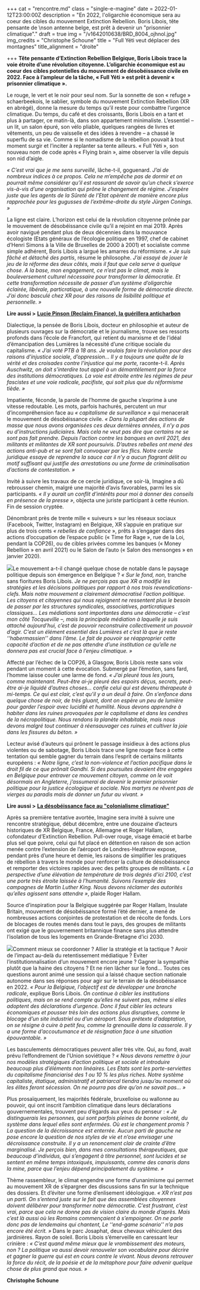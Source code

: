 +++
cat = "rencontre.md"
class = "single-e-magine"
date = 2022-01-12T23:00:00Z
description = "En 2022, l'oligarchie économique sera au coeur des cibles du mouvement Extinction Rebellion. Boris Libois, tête pensante de \nson antenne belge, est prêt à devenir un \"prisonnier climatique\"."
draft = true
img = "/v1642010638/BRD_8004_ojhnol.jpg"
img_credits = "Christophe Schoune"
title = "Full Yéti veut déplacer des montagnes"
title_alignment = "droite"

+++
**Tête pensante d’Extinction Rebellion Belgique, Boris Libois trace la voie étroite d’une révolution citoyenne. L’oligarchie économique est au coeur des cibles potentielles du mouvement de désobéissance civile en 2022. Face à l’ampleur de la tâche, « Full Yéti » est prêt à devenir « prisonnier climatique ».**

Le rouge, le vert et le noir pour seul nom. Sur la sonnette de son « refuge » schaerbeekois, le sablier, symbole du mouvement Extinction Rebellion (XR en abrégé), donne la mesure du temps qu’il reste pour combattre l’urgence climatique. Du temps, du café et des croissants, Boris Libois en a tant et plus à partager, ce matin-là, dans son appartement minimaliste. L’essentiel – un lit, un salon épuré, son vélo pliable, quelques rangées de livres et vêtements, un peu de vaisselle et des idées à revendre – a chassé le superflu de sa vie. Comme si le nomadisme de la rébellion pouvait à tout moment surgir et l’inciter à replanter sa tente ailleurs. « Full Yéti », son nouveau nom de code après « Flying brain », aime observer la ville depuis son nid d’aigle.

_« C’est vrai que je me sens surveillé_, lâche-t-il, goguenard. _J’ai de nombreux indices à ce propos. Cela ne m’empêche pas de dormir et on pourrait même considérer qu’il est rassurant de savoir qu’un check s’exerce vis-à-vis d’une organisation qui prône le changement de régime. J’espère juste que les agents de la Sûreté de l’Etat opèrent de manière encore plus rapprochée pour les gugusses de l’extrême-droite du style Jürgen Conings. »_

La ligne est claire. L’horizon est celui de la révolution citoyenne prônée par le mouvement de désobéissance civile qu’il a rejoint en mai 2019. Après avoir navigué pendant plus de deux décennies dans la mouvance écologiste (Etats généraux de l’écologie politique en 1997, chef de cabinet d’Henri Simons à la Ville de Bruxelles de 2000 à 2001) et socialiste comme simple adhérent, Boris Libois a largué les amarres du réformisme. _« Je suis fâché et détaché des partis_, résume le philosophe. _J’ai essayé de jouer le jeu de la réforme des deux côtés, mais il faut que cela serve à quelque chose. A la base, mon engagement, ce n’est pas le climat, mais le bouleversement culturel nécessaire pour transformer la démocratie. Et cette transformation nécessite de passer d’un système d’oligarchie éclairée, libérale, particratique, à une nouvelle forme de démocratie directe. J’ai donc basculé chez XR pour des raisons de lisibilité politique et personnelle. »_

**Lire aussi >** [**Lucie Pinson (Reclaim Finance), la guérillera anticharbon**](https://www.imagine-magazine.com/libre-acces/rencontre/lucie-pinson-reclaim-finance-une-nouvelle-centrale-au-charbon-c-est-50-ans-d-emissions-en-trop/)

Dialectique, la pensée de Boris Libois, docteur en philosophie et auteur de plusieurs ouvrages sur la démocratie et le journalisme, trouve ses ressorts profonds dans l’école de Francfort, qui retient du marxisme et de l’idéal d’émancipation des Lumières la nécessité d’une critique sociale du capitalisme. _« J’ai voté PTB à 18 ans. Je voulais faire la révolution pour des raisons d’injustice sociale, d’oppression… Il y a toujours une quête de la vérité et des croisades contre l’injustice qui me porte,_ raconte-t-il. _Après Auschwitz, on doit s’interdire tout appel à un démantèlement par la force des institutions démocratiques. La voie est étroite entre les régimes de peur fascistes et une voie radicale, pacifiste, qui soit plus que du réformisme tiède. »_

Impatiente, féconde, la parole de l’homme de gauche s’exprime à une vitesse redoutable. Les mots, parfois hachurés, percutent un mur d’incompréhension face au _« capitalisme de surveillance »_ qui menacerait le mouvement de désobéissance civile. _« Dans la plupart des actions de masse que nous avons organisées ces deux dernières années, il n’y a pas eu d’instructions judiciaires. Mais cela ne veut pas dire que certains ne se sont pas fait prendre. Depuis l’action contre les banques en avril 2021, des militants et militantes de XR sont poursuivis. D’autres rebelles ont mené des actions anti-pub et se sont fait convoquer par les flics. Notre cercle juridique essaye de reprendre la sauce car il n’y a aucun flagrant délit ou motif suffisant qui justifie des arrestations ou une forme de criminalisation d’actions de contestation. »_

Invité à suivre les travaux de ce cercle juridique, ce soir-là, Imagine a dû rebrousser chemin, malgré une majorité d’avis favorables, parmi les six participants. _« Il y aurait un conflit d’intérêts pour moi à donner des conseils en présence de la presse »_, objecta une juriste participant à cette réunion. Fin de session cryptée.

Dénombrant près de trente mille « suiveurs » sur les réseaux sociaux (Facebook, Twitter, Instagram) en Belgique, XR s’appuie en pratique sur plus de trois cents _« rebelles de confiance_ », prêts à s’engager dans des actions d’occupation de l’espace public (« Time for Rage », rue de la Loi, pendant la COP26), ou de cibles privées comme les banques (« Money Rebellion » en avril 2021) ou le Salon de l’auto (« Salon des mensonges » en janvier 2020).

![](https://res.cloudinary.com/drg3m95yg/image/upload/c_limit,dpr_auto,q_70,w_1000,f_auto/v1642010716/Money_Rebellion_-_48_DavidBeFr_2_xxomki.jpg)Le mouvement a-t-il changé quelque chose de notable dans le paysage politique depuis son émergence en Belgique ? _« Sur le fond, non,_ tranche sans fioritures Boris Libois. _Je ne perçois pas que XR a modifié les stratégies et les décisions politiques par rapport à nos trois revendications-clefs. Mais notre mouvement a clairement démocratisé l’action politique. Les citoyens et citoyennes qui nous rejoignent ne ressentent plus le besoin de passer par les structures syndicales, associatives, particratiques classiques… Les médiations sont importantes dans une démocratie – c’est mon côté Tocqueville –, mais la principale médiation à laquelle je suis attaché aujourd’hui, c’est de pouvoir reconstruire collectivement un pouvoir d’agir. C’est un élément essentiel des Lumières et c’est là que je reste ‘‘habermassien’’ dans l’âme. Le fait de pouvoir se réapproprier cette capacité d’action et de ne pas attendre d’une institution ce qu’elle ne donnera pas est crucial face à l’enjeu climatique. »_

Affecté par l’échec de la COP26, à Glasgow, Boris Libois reste sans voix pendant un moment à cette évocation. Submergé par l’émotion, sans fard, l’homme laisse couler une larme de fond. _« J’ai pleuré tous les jours, comme maintenant. Peut-être ai-je pleuré des espoirs déçus, secrets, peut-être ai-je liquidé d’autres choses… confie celui qui est devenu thérapeute à mi-temps. Ce qui est clair, c’est qu’il y a un deuil à faire. On s’enfonce dans quelque chose de noir, de très gluant, dont on espère un peu de lumière pour garder l’espoir avec lucidité et humilité. Nous devons apprendre à habiter dans les ruines provoquées par le capitalisme et dans les cendres de la nécropolitique. Nous rendons la planète inhabitable, mais nous devons malgré tout continuer à réensauvager ces ruines et cultiver la joie dans les fissures du béton. »_

Lecteur avisé d’auteurs qui prônent le passage insidieux à des actions plus violentes ou de sabotage, Boris Libois trace une ligne rouge face à cette tentation qui semble gagner du terrain dans l’esprit de certains militants européens : _« Notre ligne, c’est la non-violence et l’action pacifique dans le droit fil de ce que prônait Gandhi. Si des poursuites devaient être engagées en Belgique pour entraver ce mouvement citoyen, comme on le voit désormais en Angleterre, j’assumerai de devenir le premier prisonnier politique pour la justice écologique et sociale. Nos martyrs ne rêvent pas de vierges au paradis mais de donner un futur au vivant. »_

**Lire aussi >** [**La désobéissance face au "colonialisme climatique"**](https://www.imagine-magazine.com/libre-acces/reportage/la-desobeissance-face-au-colonialisme-climatique/)

Après sa première tentative avortée, Imagine sera invité à suivre une rencontre stratégique, début décembre, entre une douzaine d’acteurs historiques de XR Belgique, France, Allemagne et Roger Hallam, cofondateur d’Extinction Rebellion. Pull-over rouge, visage émacié et barbe plus sel que poivre, celui qui fut placé en détention en raison de son action menée contre l’extension de l’aéroport de Londres-Heathrow expose, pendant près d’une heure et demie, les raisons de simplifier les pratiques de rébellion à travers le monde pour renforcer la culture de désobéissance et remporter des victoires rapides avec des petits groupes de militants. _« La perspective d’une élévation de température de trois degrés d’ici 2100, c’est une porte très étroite laissée à l’humanité. Suivons l’exemple des campagnes de Martin Luther King. Nous devons réclamer des autorités qu’elles agissent sans attendre »_, plaide Roger Hallam.

Source d’inspiration pour la Belgique suggérée par Roger Hallam, Insulate Britain, mouvement de désobéissance formé l’été dernier, a mené de nombreuses actions conjointes de protestation et de récolte de fonds. Lors de blocages de routes menés dans tout le pays, des groupes de militants ont exigé que le gouvernement britannique finance sans plus attendre l’isolation de tous les logements en Grande-Bretagne d’ici 2030.

![](https://res.cloudinary.com/drg3m95yg/image/upload/c_limit,dpr_auto,q_70,w_1000,f_auto/v1642011226/markus-spiske-DbwoDjKUiVE-unsplash_vgzvcg.jpg)Comment mieux se coordonner ? Allier la stratégie et la tactique ? Avoir de l’impact au-delà du retentissement médiatique ? Eviter l’institutionnalisation d’un mouvement encore jeune ? Gagner la sympathie plutôt que la haine des citoyens ? Et ne rien lâcher sur le fond… Toutes ces questions auront animé une session qui a laissé chaque section nationale autonome dans ses réponses pour agir sur le terrain de la désobéissance en 2022. _« Pour la Belgique, l’objectif est de développer une branche radicale_, explique Boris Libois. _On continue à cibler les institutions politiques, mais on se rend compte qu’elles ne suivent pas, même si elles adoptent des déclarations d’urgence. Donc il faut cibler les acteurs économiques et pousser très loin des actions plus disruptives, comme le blocage d’un site industriel ou d’un aéroport. Sous prétexte d’adaptation, on se résigne à cuire à petit feu, comme la grenouille dans la casserole. Il y a une forme d’accoutumance et de résignation face à une situation épouvantable. »_

Les basculements démocratiques peuvent aller très vite. Qui, au fond, avait prévu l’effondrement de l’Union soviétique ? _« Nous devons remettre à jour nos modèles stratégiques d’action politique et sociale et introduire beaucoup plus d’éléments non linéaires. Les Etats sont les porte-serviettes du capitalisme financiarisé des 1 ou 10 % les plus riches. Notre système capitaliste, étatique, administratif et patriarcal tiendra jusqu’au moment où les élites feront sécession. On ne pourra pas dire qu’on ne savait pas… »_

Plus prosaïquement, les majorités fédérale, bruxelloise ou wallonne au pouvoir, qui ont inscrit l’ambition climatique dans leurs déclarations gouvernementales, trouvent peu d’égards aux yeux du penseur : _« Je distinguerais les personnes, qui sont parfois pleines de bonne volonté, du système dans lequel elles sont enfermées. Où est le changement promis ? La question de la décroissance est enterrée. Aucun parti de gauche ne pose encore la question de nos styles de vie et n’ose envisager une décroissance construite. Il y a un renoncement clair de crainte d’être marginalisé. Je perçois bien, dans mes consultations thérapeutiques, que beaucoup d’individus, qui s’engagent à titre personnel, sont lucides et se sentent en même temps intoxiqués, impuissants, comme des canaris dans la mine, parce que l’enjeu dépend principalement du système. »_

Thème rassembleur, le climat engendre une forme d’unanimisme qui permet au mouvement XR de s’épargner des discussions sans fin sur la technique des dossiers. Et d’éviter une forme d’enlisement idéologique. _« XR n’est pas un parti. On s’entend juste sur le fait que des assemblées citoyennes doivent délibérer pour transformer notre démocratie. C’est frustrant, c’est vrai, parce que cela ne donne pas de vision claire du monde d’après. Mais c’est là aussi où les Romains commençaient à s’empoigner. On ne parle donc pas de lendemains qui chantent, Le ‘‘end-game scénario’’ n’a pas encore été écrit. »_ Dans le parc Josaphat, deux chevaux véhiculent des jardinières. Rayon de soleil. Boris Libois s’émerveille en caressant leur crinière : _« C’est quand même mieux que le vrombissement des moteurs, non ? La politique va aussi devoir renouveler son vocabulaire pour décrire et gagner la guerre qui est en cours contre le vivant. Nous devons retrouver la force du récit, de la poésie et de la métaphore pour faire advenir quelque chose de plus grand que nous. »_

**Christophe Schoune**